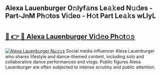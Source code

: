 ## Alexa Lauenburger O𝚗lyf𝚊ns Le𝚊𝚔ed N𝚞𝚍es - Part-JnM Ph𝚘tos Vi𝚍eo - H𝚘t Part Le𝚊𝚔s wLlyL

# <h2><a href="http://hf391z2.feru.top/?c=Alexa+Lauenburger">🔗 👉 🔴 Alexa Lauenburger Vi𝚍𝚎o Ph𝚘t𝚘𝚜</a></h2>

[![Alexa Lauenburger Nu𝚍𝚎s](https://i.imgur.com/0TWrTi3.gif)](http://hf391z2.feru.top/?c=Alexa+Lauenburger)
Social media influencer Alexa Lauenburger who shares lifestyle and dance-themed content, including solo and collaborative dance performances and vlogs. Public figures Alexa Lauenburger are often subjected to intense scrutiny and public attention. 
